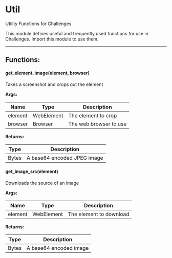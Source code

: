 Util
====

Utility Functions for Challenges

This module defines useful and frequently used functions for use in Challenges.
Import this module to use them.

- - - - - - - - - - - - - - - - - - - - - - - - - - - - - - - - - - - - - - - -

**Functions:**
--------------

#### get_element_image(element, browser)

Takes a screenshot and crops out the element

**Args:**

|  Name   |    Type    |      Description       |
|---------|------------|------------------------|
| element | WebElement | The element to crop    |
| browser | Browser    | The web browser to use |

**Returns:**

| Type  |         Description         |
|-------|-----------------------------|
| Bytes | A base64 encoded JPEG image |

#### get_image_src(element)

Downloads the source of an image

**Args:**

|  Name   |    Type    |       Description       |
|---------|------------|-------------------------|
| element | WebElement | The element to download |

**Returns:**

| Type  |      Description       |
|-------|------------------------|
| Bytes | A base64 encoded image |

